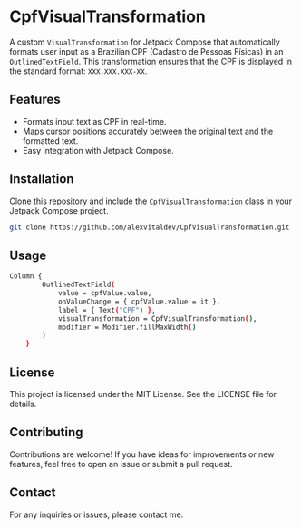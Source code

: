 # CpfVisualTransformation

A custom `VisualTransformation` for Jetpack Compose that automatically formats user input as a Brazilian CPF (Cadastro de Pessoas Físicas) in an `OutlinedTextField`. This transformation ensures that the CPF is displayed in the standard format: `XXX.XXX.XXX-XX`.

## Features

- Formats input text as CPF in real-time.
- Maps cursor positions accurately between the original text and the formatted text.
- Easy integration with Jetpack Compose.

## Installation

Clone this repository and include the `CpfVisualTransformation` class in your Jetpack Compose project.

```bash
git clone https://github.com/alexvitaldev/CpfVisualTransformation.git
```
## Usage
```bash
Column {
        OutlinedTextField(
            value = cpfValue.value,
            onValueChange = { cpfValue.value = it },
            label = { Text("CPF") },
            visualTransformation = CpfVisualTransformation(),
            modifier = Modifier.fillMaxWidth()
        )
    }
```
## License
This project is licensed under the MIT License. See the LICENSE file for details.

## Contributing
Contributions are welcome! If you have ideas for improvements or new features, feel free to open an issue or submit a pull request.

## Contact
For any inquiries or issues, please contact me.

